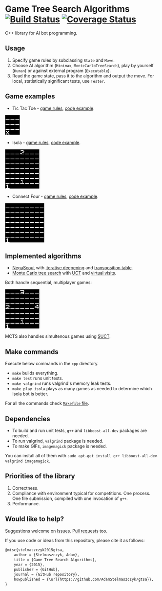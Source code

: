# Game Tree Search Algorithms [![Build Status](https://travis-ci.org/AdamStelmaszczyk/gtsa.svg?branch=master)](https://travis-ci.org/AdamStelmaszczyk/gtsa) [![Coverage Status](https://coveralls.io/repos/github/AdamStelmaszczyk/gtsa/badge.svg?branch=master)](https://coveralls.io/github/AdamStelmaszczyk/gtsa?branch=master)

C++ library for AI bot programming.

Usage
---

1. Specify game rules by subclassing `State` and `Move`. 
2. Choose AI algorithm (`Minimax`, `MonteCarloTreeSearch`), play by yourself (`Human`) or against external program (`Executable`).
3. Read the game state, pass it to the algorithm and output the move. For local, statistically significant tests, use `Tester`.

Game examples
---

- Tic Tac Toe - [game rules](https://github.com/AdamStelmaszczyk/gtsa/blob/master/cpp/examples/tic_tac_toe.md), [code example](https://github.com/AdamStelmaszczyk/gtsa/blob/master/cpp/examples/tic_tac_toe.cpp).
<p><a href="https://github.com/AdamStelmaszczyk/gtsa/blob/master/cpp/examples/tic_tac_toe.md"><img src="https://github.com/AdamStelmaszczyk/gtsa/blob/master/cpp/examples/tic_tac_toe.gif"/></a></p>

- Isola - [game rules](https://github.com/AdamStelmaszczyk/gtsa/blob/master/cpp/examples/isola.md), [code example](https://github.com/AdamStelmaszczyk/gtsa/blob/master/cpp/examples/isola.cpp). 
<p><a href="https://github.com/AdamStelmaszczyk/gtsa/blob/master/cpp/examples/isola.md"><img src="https://github.com/AdamStelmaszczyk/gtsa/blob/master/cpp/examples/isola.gif"/></a></p>

- Connect Four - [game rules](https://github.com/AdamStelmaszczyk/gtsa/blob/master/cpp/examples/connect_four.md), [code example](https://github.com/AdamStelmaszczyk/gtsa/blob/master/cpp/examples/connect_four.cpp).
<p><a href="https://github.com/AdamStelmaszczyk/gtsa/blob/master/cpp/examples/connect_four.md"><img src="https://github.com/AdamStelmaszczyk/gtsa/blob/master/cpp/examples/connect_four.gif"/></a></p>

Implemented algorithms
---

- [NegaScout](https://en.wikipedia.org/wiki/Principal_variation_search) with [iterative deepening]( https://chessprogramming.wikispaces.com/Iterative+Deepening) and [transposition table](https://en.wikipedia.org/wiki/Transposition_table).
- [Monte Carlo tree search](https://en.wikipedia.org/wiki/Monte_Carlo_tree_search) with [UCT](
https://en.wikipedia.org/wiki/Monte_Carlo_tree_search#Exploration_and_exploitation) and [virtual visits](https://github.com/AdamStelmaszczyk/gtsa/issues/18).

Both handle sequential, multiplayer games:

<img src="https://github.com/AdamStelmaszczyk/gtsa/blob/master/cpp/examples/isola_four.gif"/></a></p>

MCTS also handles simultenous games using [SUCT](http://mlanctot.info/files/papers/cig14-smmctsggp.pdf).

Make commands
---
Execute below commands in the `cpp` directory. 
- `make` builds everything.
- `make test` runs unit tests.
- `make valgrind` runs valgrind's memory leak tests.
- `make play_isola` plays as many games as needed to determine which Isola bot is better.

For all the commands check [`Makefile` file](https://github.com/AdamStelmaszczyk/gtsa/blob/master/cpp/Makefile).

Dependencies
---
- To build and run unit tests, `g++` and `libboost-all-dev` packages are needed.  
- To run valgrind, `valgrind` package is needed.  
- To make GIFs, `imagemagick` package is needed.

You can install all of them with `sudo apt-get install g++ libboost-all-dev valgrind imagemagick`.

Priorities of the library
---

1. Correctness.
2. Compliance with environment typical for competitions. One process. One file submission, compiled with one invocation of `g++`.
3. Performance.

Would like to help?
---
Suggestions welcome on [Issues](https://github.com/AdamStelmaszczyk/gtsa/issues).
[Pull requests](https://github.com/AdamStelmaszczyk/gtsa/pulls) too.

If you use code or ideas from this repository, please cite it as follows:

```
@misc{stelmaszczyk2015gtsa,
    author = {Stelmaszczyk, Adam},
    title = {Game Tree Search Algorithms},
    year = {2015},
    publisher = {GitHub},
    journal = {GitHub repository},
    howpublished = {\url{https://github.com/AdamStelmaszczyk/gtsa}},
}
```
